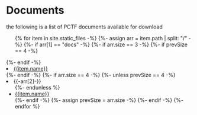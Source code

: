 # Documents

the following is a list of PCTF documents available for download

<ul>
  {% for item in site.static_files -%}
  {%- assign arr = item.path | split: "/" -%}
  {%- if arr[1] == "docs" -%}
  {%- if arr.size == 3 -%}
  {%- if prevSize == 4 -%}
    </ul>
  </li>
  {%- endif -%}
  <li>
    <a href="{{item.path | absolute_url}}">{{item.name}}</a>
  </li>
  {%- endif -%}
  {%- if arr.size == 4 -%}
  {%- unless prevSize == 4 -%}
  <li>
    {{-arr[2]-}}
    <ul>
  {%- endunless %}
    <li>
      <a href="{{item.path | absolute_url}}">{{item.name}}</a>
    </li>
  {%- endif -%}
  {%- assign prevSize = arr.size -%}
  {%- endif -%}
  {%- endfor %}
</ul>

